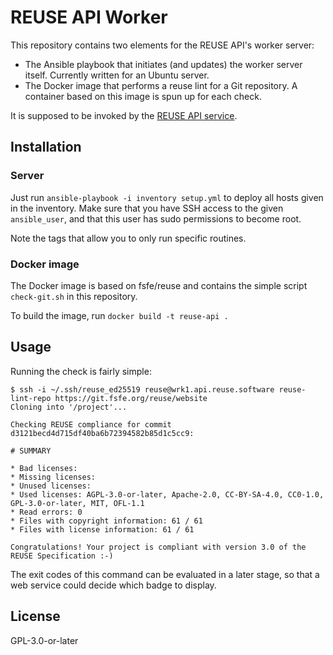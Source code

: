 <!--
  SPDX-License-Identifier: GPL-3.0-or-later
  SPDX-FileCopyrightText: 2019 Free Software Foundation Europe e.V.
-->

# REUSE API Worker

This repository contains two elements for the REUSE API's worker server:

* The Ansible playbook that initiates (and updates) the worker server
itself. Currently written for an Ubuntu server.
* The Docker image that performs a reuse lint for a Git repository. A
container based on this image is spun up for each check.

It is supposed to be invoked by the [REUSE API
service](https://git.fsfe.org/reuse/api).

## Installation

### Server

Just run `ansible-playbook -i inventory setup.yml` to deploy all hosts
given in the inventory. Make sure that you have SSH access to the given
`ansible_user`, and that this user has sudo permissions to become root.

Note the tags that allow you to only run specific routines.

### Docker image

The Docker image is based on fsfe/reuse and contains the simple script
`check-git.sh` in this repository.

To build the image, run `docker build -t reuse-api .`

## Usage

Running the check is fairly simple:

```text
$ ssh -i ~/.ssh/reuse_ed25519 reuse@wrk1.api.reuse.software reuse-lint-repo https://git.fsfe.org/reuse/website
Cloning into '/project'...

Checking REUSE compliance for commit d3121becd4d715df40ba6b72394582b85d1c5cc9:

# SUMMARY

* Bad licenses:
* Missing licenses:
* Unused licenses:
* Used licenses: AGPL-3.0-or-later, Apache-2.0, CC-BY-SA-4.0, CC0-1.0, GPL-3.0-or-later, MIT, OFL-1.1
* Read errors: 0
* Files with copyright information: 61 / 61
* Files with license information: 61 / 61

Congratulations! Your project is compliant with version 3.0 of the REUSE Specification :-)
```

The exit codes of this command can be evaluated in a later stage, so that a web service could decide which badge to display.

## License

GPL-3.0-or-later
